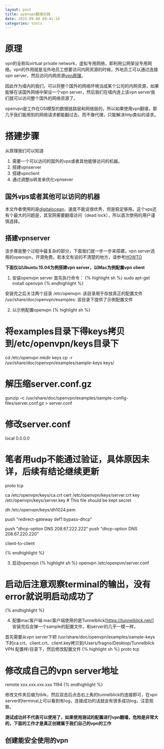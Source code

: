 ```yaml
---
layout: post
title: openvpn翻墙实践
date: 2015-09-08 09:41:14
categories: tools
---
```


# 原理
vpn的全称叫virtual private network，虚拟专用网络，即利用公网架设专用网络。vpn的作用就是当外地员工想要访问内网资源的时候，外地员工可以通过连接vpn server，然后访问内网资源[vpn原理](http://baike.baidu.com/link?url=1xZna2Iapi4-RWKsx7DhxdVq7wXzZ8TW5_jbxVxZnGhj_P2nR-T6vGzkp94y605_qyfUD5bMvisdSvuT2ASD9seNLDHRS_w9a3Knnw9HIW_pEwaWY6RknWHUjnWYr6Jm)。

因此作为墙内的我们，可以将整个国外的网络环境当成某个公司的内网资源，如果能够在该国外网络中架设一个vpn server，然后我们在墙内连上该vpn server我们就可以访问整个国外的网络资源了。

openvpn是工作在OSI模型的数据链路层和网络层的，所以如果使用vpn翻墙，那几乎我们能用到的网络请求都能翻过去，而不像代理，只能解决http类似的请求。

# 搭建步骤
从原理我们可以知道
1. 需要一个可以访问的国外的vps或者其他能够访问的机器。
2. 搭建vpnserver
3. 搭建vpnclient
4. 通过调整ip转发来优化vpnsever

## 国外vps或者其他可以访问的机器
本文作者使用的是[digitalocean](http://www.digitalocean.com/)，速度不能说很优秀，但是稳定够用。这个vps还有个最大的问题是，其官网需要翻墙访问（dead lock），所以首次使用的用户谨慎选择。

## 搭建vpnserver
该步骤是整个过程中最复杂的部分，下面我们就一步一步来搭建。vpn server选用的openvpn，开源免费。若本文有说的不清楚的地方，请参考[HOWTO](https://openvpn.net/index.php/open-source/documentation/howto.html#quick)

**下面仅以Ubuntu 15.04为例搭建vpn server，以Mac为例配置vpn client**

1. 安装openvpn server
首先执行命令：
{% highlight sh %}
sudo apt-get install openvpn
{% endhighlight %}

安装完之后关注两个目录
/etc/openvpn: 该目录用于存放真正的配置文件
/usr/share/doc/openvpn/examples: 该目录下提供了示例配置文件

2. 以示例配置openvpn
{% highlight sh %}
# 将examples目录下得keys拷贝到/etc/openvpn/keys目录下
cd /etc/openvpn
mkdir keys
cp -r /usr/share/doc/openvpn/examples/sample-keys keys/

# 解压缩server.conf.gz
gunzip –c /usr/share/doc/openvpn/examples/sample-config-files/server.conf.gz > server.conf

# 修改server.conf                                                                  
local 0.0.0.0

# 笔者用udp不能通过验证，具体原因未详，后续有结论继续更新
proto tcp

ca /etc/openvpn/keys/ca.crt
cert /etc/openvpn/keys/server.crt
key /etc/openvpn/keys/server.key  # This file should be kept secret

dh /etc/openvpn/keys/dh1024.pem

push "redirect-gateway def1 bypass-dhcp"

push "dhcp-option DNS 208.67.222.222"
push "dhcp-option DNS 208.67.220.220"

client-to-client

{% endhighlight %}

3. 启动openvpn
{% highlight sh %}
openvpn /etc/openpvn/server.conf 
# 启动后注意观察terminal的输出，没有error就说明启动成功了
{% endhighlight %}

4. 配置mac客户端
mac客户端使用的是Tunnelblick[https://tunnelblick.net/]
安装完后会弹一个sample的配置文件，和server的几乎一模一样，

首先需要从vpn server下把 /usr/share/doc/openvpn/examples/sample-keys下的ca.crt、client.crt、client.key拷贝到/Users/fragno/Desktop/Tunnelblick VPN 配置样/目录下，然后修改配置文件
{% highlight sh %}
proto tcp

# 修改成自己的vpn server地址
remote xxx.xxx.xxx.xxx 1194
{% endhighlight %}

修改文件夹后缀为tblk，然后双击后点击右上角的tunnelblick的连接即可，在vpn server的terminal上可以看到有log，连接成功的话就会有很多成功log，注意观察。

**测试成功并不代表可以使用了，如果使用测试的配置进行vpn翻墙，危险是非常大的，下面的工作才是真正创建属于我们自己的vpn的工作**


## 创建能安全使用的vpn